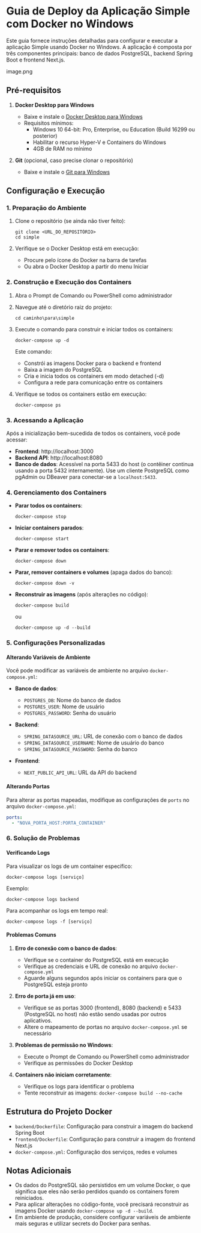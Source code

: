 # Guia de Deploy da Aplicação Simple com Docker no Windows

Este guia fornece instruções detalhadas para configurar e executar a aplicação Simple usando Docker no Windows. A aplicação é composta por três componentes principais: banco de dados PostgreSQL, backend Spring Boot e frontend Next.js.

image.png

## Pré-requisitos

1. **Docker Desktop para Windows**
   - Baixe e instale o [Docker Desktop para Windows](https://www.docker.com/products/docker-desktop)
   - Requisitos mínimos:
     - Windows 10 64-bit: Pro, Enterprise, ou Education (Build 16299 ou posterior)
     - Habilitar o recurso Hyper-V e Containers do Windows
     - 4GB de RAM no mínimo

2. **Git** (opcional, caso precise clonar o repositório)
   - Baixe e instale o [Git para Windows](https://git-scm.com/download/win)

## Configuração e Execução

### 1. Preparação do Ambiente

1. Clone o repositório (se ainda não tiver feito):
   ```
   git clone <URL_DO_REPOSITÓRIO>
   cd simple
   ```

2. Verifique se o Docker Desktop está em execução:
   - Procure pelo ícone do Docker na barra de tarefas
   - Ou abra o Docker Desktop a partir do menu Iniciar

### 2. Construção e Execução dos Containers

1. Abra o Prompt de Comando ou PowerShell como administrador

2. Navegue até o diretório raiz do projeto:
   ```
   cd caminho\para\simple
   ```

3. Execute o comando para construir e iniciar todos os containers:
   ```
   docker-compose up -d
   ```
   
   Este comando:
   - Constrói as imagens Docker para o backend e frontend
   - Baixa a imagem do PostgreSQL
   - Cria e inicia todos os containers em modo detached (-d)
   - Configura a rede para comunicação entre os containers

4. Verifique se todos os containers estão em execução:
   ```
   docker-compose ps
   ```

### 3. Acessando a Aplicação

Após a inicialização bem-sucedida de todos os containers, você pode acessar:

- **Frontend**: http://localhost:3000
- **Backend API**: http://localhost:8080
- **Banco de dados**: Acessível na porta 5433 do host (o contêiner continua usando a porta 5432 internamente). Use um cliente PostgreSQL como pgAdmin ou DBeaver para conectar-se a `localhost:5433`.

### 4. Gerenciamento dos Containers

- **Parar todos os containers**:
  ```
  docker-compose stop
  ```

- **Iniciar containers parados**:
  ```
  docker-compose start
  ```

- **Parar e remover todos os containers**:
  ```
  docker-compose down
  ```

- **Parar, remover containers e volumes** (apaga dados do banco):
  ```
  docker-compose down -v
  ```

- **Reconstruir as imagens** (após alterações no código):
  ```
  docker-compose build
  ```
  ou
  ```
  docker-compose up -d --build
  ```

### 5. Configurações Personalizadas

#### Alterando Variáveis de Ambiente

Você pode modificar as variáveis de ambiente no arquivo `docker-compose.yml`:

- **Banco de dados**:
  - `POSTGRES_DB`: Nome do banco de dados
  - `POSTGRES_USER`: Nome de usuário
  - `POSTGRES_PASSWORD`: Senha do usuário

- **Backend**:
  - `SPRING_DATASOURCE_URL`: URL de conexão com o banco de dados
  - `SPRING_DATASOURCE_USERNAME`: Nome de usuário do banco
  - `SPRING_DATASOURCE_PASSWORD`: Senha do banco

- **Frontend**:
  - `NEXT_PUBLIC_API_URL`: URL da API do backend

#### Alterando Portas

Para alterar as portas mapeadas, modifique as configurações de `ports` no arquivo `docker-compose.yml`:

```yaml
ports:
  - "NOVA_PORTA_HOST:PORTA_CONTAINER"
```

### 6. Solução de Problemas

#### Verificando Logs

Para visualizar os logs de um container específico:
```
docker-compose logs [serviço]
```

Exemplo:
```
docker-compose logs backend
```

Para acompanhar os logs em tempo real:
```
docker-compose logs -f [serviço]
```

#### Problemas Comuns

1. **Erro de conexão com o banco de dados**:
   - Verifique se o container do PostgreSQL está em execução
   - Verifique as credenciais e URL de conexão no arquivo `docker-compose.yml`
   - Aguarde alguns segundos após iniciar os containers para que o PostgreSQL esteja pronto

2. **Erro de porta já em uso**:
   - Verifique se as portas 3000 (frontend), 8080 (backend) e 5433 (PostgreSQL no host) não estão sendo usadas por outros aplicativos.
   - Altere o mapeamento de portas no arquivo `docker-compose.yml` se necessário

3. **Problemas de permissão no Windows**:
   - Execute o Prompt de Comando ou PowerShell como administrador
   - Verifique as permissões do Docker Desktop

4. **Containers não iniciam corretamente**:
   - Verifique os logs para identificar o problema
   - Tente reconstruir as imagens: `docker-compose build --no-cache`

## Estrutura do Projeto Docker

- `backend/Dockerfile`: Configuração para construir a imagem do backend Spring Boot
- `frontend/Dockerfile`: Configuração para construir a imagem do frontend Next.js
- `docker-compose.yml`: Configuração dos serviços, redes e volumes

## Notas Adicionais

- Os dados do PostgreSQL são persistidos em um volume Docker, o que significa que eles não serão perdidos quando os containers forem reiniciados.
- Para aplicar alterações no código-fonte, você precisará reconstruir as imagens Docker usando `docker-compose up -d --build`.
- Em ambiente de produção, considere configurar variáveis de ambiente mais seguras e utilizar secrets do Docker para senhas.


